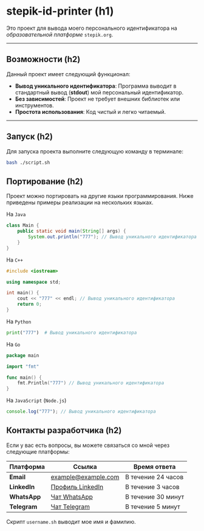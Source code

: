# stepik-id-printer (h1)

Это проект для вывода моего персонального идентификатора на _образовательной платформе_ `stepik.org`.

---

## Возможности (h2)

Данный проект имеет следующий функционал:

- **Вывод уникального идентификатора**: Программа выводит в стандартный вывод (**stdout**) мой персональный идентификатор.
- **Без зависимостей**: Проект не требует внешних библиотек или инструментов.
- **Простота использования**: Код чистый и легко читаемый.

---

## Запуск (h2)

Для запуска проекта выполните следующую команду в терминале:

```bash
bash ./script.sh

```

## Портирование (h2)

Проект можно портировать на другие языки программирования. Ниже приведены примеры реализации на нескольких языках.

На `Java`

```java
class Main {
    public static void main(String[] args) {
        System.out.println("777"); // Вывод уникального идентификатора
    }
}
```

На `C++`
```cpp
#include <iostream>

using namespace std;

int main() {
    cout << "777" << endl; // Вывод уникального идентификатора
    return 0;
}
```

На `Python`
```python
print("777")  # Вывод уникального идентификатора
```

На `Go`
```go
package main

import "fmt"

func main() {
    fmt.Println("777") // Вывод уникального идентификатора
}
```

На `JavaScript` (`Node.js`)

```javascript
console.log("777"); // Вывод уникального идентификатора
```

## Контакты разработчика (h2)

Если у вас есть вопросы, вы можете связаться со мной через следующие платформы:

| Платформа   | Ссылка                                            | Время ответа        |
|-------------|---------------------------------------------------|---------------------|
| **Email**   | [example@example.com](mailto:example@example.com) | В течение 24 часов  |
| **LinkedIn**| [Профиль LinkedIn](https://www.linkedin.com)      | В течение 3 часов   |
| **WhatsApp**| [Чат WhatsApp](https://wa.me/123456789)           | В течение 30 минут  |
| **Telegram**| [Чат Telegram](https://t.me/username)             | В течение 5 минут   |

Скрипт `username.sh` выводит мое имя и фамилию.
